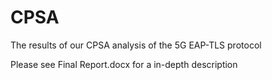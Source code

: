 # CPSA
The results of our CPSA analysis of the 5G EAP-TLS protocol

Please see Final Report.docx for a in-depth description
